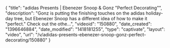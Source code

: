 {
    "title": "adidas Presents | Ebenezer Snoop & Gonz \"Perfect Decorating\"",
    "description": "Gonz is putting the finishing touches on the adidas holiday-day tree, but Ebenezer Snoop has a different idea of how to make it \"perfect.\" Check out the othe...",
    "videoid": "150880",
    "date_created": "1396646884",
    "date_modified": "1418181255",
    "type": "captivate",
    "layout": "video",
    "url": "\/v\/adidas-presents-ebenezer-snoop-gonz-perfect-decorating\/150880"
}